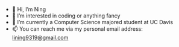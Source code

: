 - 👋 Hi, I’m Ning
- 👀 I’m interested in coding or anything fancy
- 🌱 I’m currently a Computer Science majored student at UC Davis
- 📫 You can reach me via my personal email address: lining9319@gmail.com

<!---
RookieRiley/RookieRiley is a ✨ special ✨ repository because its `README.md` (this file) appears on your GitHub profile.
You can click the Preview link to take a look at your changes.
--->
